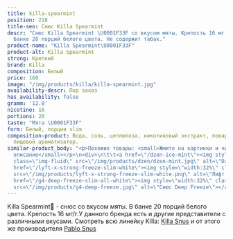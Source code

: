 ```yaml
---
title: killa-spearmint
position: 218
title-seo: Снюс Killa Spearmint
descr: "Снюс Killa Spearmint \U0001F33F со вкусом мяты. Крепость 16 мг никотина. В
  банке 20 порций белого цвета. Не содержит табак."
product-name: "Killa Spearmint\U0001F33F"
product-alt: Killa Spearmint
strong: Крепкий
brand: Killa
composition: Белый
price: 160
image: "/img/products/killa/killa-spearmint.jpg"
availability-descr: Под заказ
has_availability: false
gramm: '12.8'
nicotine: 16
portions: 20
taste: "Мята \U0001F33F"
form: Белый, порции slim
composition-product: Вода, соль, целлюлоза, никотиновый экстракт, поваренная сода,
  пищевой ароматизатор.
similar-product_body: "<p>Похожие товары: <small>Жмите на картинки и читайте полное
  описание</small></p>\n<div>\n\t\t<a href=\"/dzen-ice-mint\"><img style=\"width:32%\"
  class=\"img-fluid\" src=\"/img/products/dzen/dzen-mint.jpg\" alt=\"Dzen Ice Mint\"></a>\n\t\t<a
  href=\"/lyft-x-strong-freeze-slim-white\"><img style=\"width:32%\" class=\"img-fluid\"
  src=\"/img/products/lyft-x-strong-freeze-slim-white.png\" alt=\"Лифт фриз\"></a>\n<a
  href=\"/g4-deep-freeze-slim-all-white\"><img style=\"width:32%\" class=\"img-fluid\"
  src=\"/img/products/g4-deep-freeze.jpg\" alt=\"Снюс Deep Freeze\"></a>\n</div>"
---
```


Killa Spearmint🌿 - снюс со вкусом мяты. В банке 20 порций белого цвета. Крепость 16 мг/г.У данного бренда есть и другие представители c различными вкусами. Смотреть всю линейку Killa: <a href="/killa-snus">Killa Snus</a> и от этого же производителя <a href="/pablo-snus">Pablo Snus</a>